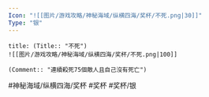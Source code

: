 ```yaml
---
Icon: "![[图片/游戏攻略/神秘海域/纵横四海/奖杯/不死.png|30]]"
Type: "银"
---
```

```ad-common-silver-trophy
title: (Title:: "不死")
![[图片/游戏攻略/神秘海域/纵横四海/奖杯/不死.png|100]]

(Comment:: "連續殺死75個敵人且自己沒有死亡")
```

#神秘海域/纵横四海/奖杯 #奖杯 #奖杯/银
